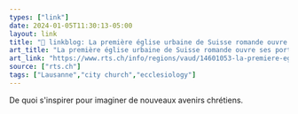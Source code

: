 ```yaml
---
types: ["link"]
date: 2024-01-05T11:30:13-05:00
layout: link
title: "🔗 linkblog: La première église urbaine de Suisse romande ouvre ses portes à Lausanne - rts.ch - Vaud'"
art_title: "La première église urbaine de Suisse romande ouvre ses portes à Lausanne - rts.ch - Vaud"
art_link: "https://www.rts.ch/info/regions/vaud/14601053-la-premiere-eglise-urbaine-de-suisse-romande-ouvre-ses-portes-a-lausanne.html?rts_source=rss_t"
source: ["rts.ch"]
tags: ["Lausanne","city church","ecclesiology"]
---
```

De quoi s'inspirer pour imaginer de nouveaux avenirs chrétiens.
